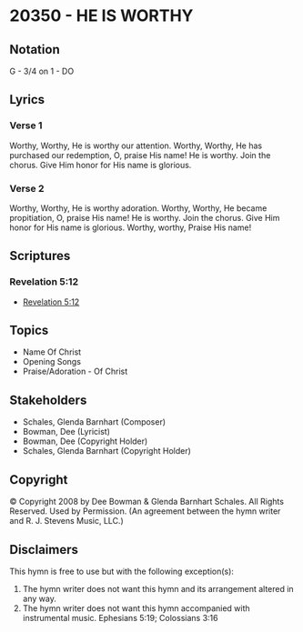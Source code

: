 # 20350 - HE IS WORTHY

## Notation

G - 3/4 on 1 - DO

## Lyrics

### Verse 1

Worthy, Worthy, He is worthy our attention. Worthy, Worthy, He has purchased our redemption, O, praise His name! He is worthy. Join the chorus. Give Him honor for His name is glorious. 

### Verse 2

Worthy, Worthy, He is worthy adoration. Worthy, Worthy, He became propitiation,  O, praise His name! He is worthy. Join the chorus. Give Him honor for His name is glorious. Worthy, worthy, Praise His name!


## Scriptures

### Revelation 5:12

- [Revelation 5:12](https://www.biblegateway.com/passage/?search=Revelation%205%3A12)


## Topics

- Name Of Christ
- Opening Songs
- Praise/Adoration - Of Christ

## Stakeholders

- Schales, Glenda Barnhart (Composer)
- Bowman, Dee (Lyricist)
- Bowman, Dee (Copyright Holder)
- Schales, Glenda Barnhart (Copyright Holder)

## Copyright

© Copyright 2008 by Dee Bowman & Glenda Barnhart Schales. All Rights Reserved. Used by Permission.
(An agreement between the hymn writer and R. J. Stevens Music, LLC.)

## Disclaimers

This hymn is free to use but with the following exception(s):
1. The hymn writer does not want this hymn and its arrangement altered in any way.
2. The hymn writer does not want this hymn accompanied with instrumental music.
Ephesians 5:19; Colossians 3:16

